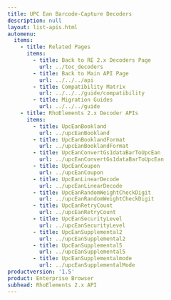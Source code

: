 ```yaml
---
title: UPC Ean Barcode-Capture Decoders
description: null
layout: list-apis.html
automenu:
  items:
    - title: Related Pages
      items:
        - title: Back to RE 2.x Decoders Page
          url: ../toc_decoders
        - title: Back to Main API Page
          url: ../../../api
        - title: Compatibility Matrix
          url: ../../../guide/compatibility
        - title: Migration Guides
          url: ../../../guide
    - title: RhoElements 2.x Decoder APIs
      items:
        - title: UpcEanBookland
          url: ../upcEanBookland
        - title: UpcEanBooklandFormat
          url: ../upcEanBooklandFormat
        - title: UpcEanConvertGs1dataBarToUpcEan
          url: ../upcEanConvertGs1dataBarToUpcEan
        - title: UpcEanCoupon
          url: ../upcEanCoupon
        - title: UpcEanLinearDecode
          url: ../upcEanLinearDecode
        - title: UpcEanRandomWeightCheckDigit
          url: ../upcEanRandomWeightCheckDigit
        - title: UpcEanRetryCount
          url: ../upcEanRetryCount
        - title: UpcEanSecurityLevel
          url: ../upcEanSecurityLevel
        - title: UpcEanSupplemental2
          url: ../upcEanSupplemental2
        - title: UpcEanSupplemental5
          url: ../upcEanSupplemental5
        - title: UpcEanSupplementalmode
          url: ../upcEanSupplementalMode
productversion: '1.5'
product: Enterprise Browser
subhead: RhoElements 2.x API
---
```




